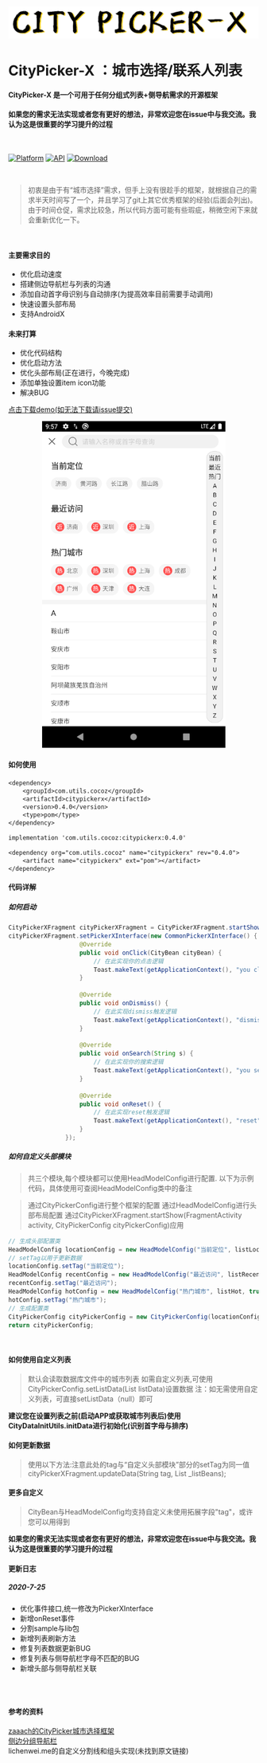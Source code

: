 <p align="center">
<img src="art/CityPickerX.png">
</p>

# CityPicker-X ：城市选择/联系人列表

#### CityPicker-X 是一个可用于任何分组式列表+侧导航需求的开源框架

#### 如果您的需求无法实现或者您有更好的想法，非常欢迎您在issue中与我交流。我认为这是很重要的学习提升的过程

<br />

[![Platform](https://img.shields.io/badge/platform-android-green.svg)](http://developer.android.com/index.html)
[![API](https://img.shields.io/badge/API-16%2B-yellow.svg?style=flat)](https://android-arsenal.com/api?level=23)
[ ![Download](https://api.bintray.com/packages/zhuxu820/Utils/CityPickerX/images/download.svg?version=0.4.0) ](https://bintray.com/zhuxu820/Utils/CityPickerX/0.4.0/link)

<br />

>初衷是由于有“城市选择”需求，但手上没有很趁手的框架，就根据自己的需求半天时间写了一个，并且学习了git上其它优秀框架的经验(后面会列出)。
由于时间仓促，需求比较急，所以代码方面可能有些瑕疵，稍微空闲下来就会重新优化一下。
>
<br />

#### 主要需求目的
* 优化启动速度
* 搭建侧边导航栏与列表的沟通
* 添加自动首字母识别与自动排序(为提高效率目前需要手动调用)
* 快速设置头部布局
* 支持AndroidX

#### 未来打算
* 优化代码结构
* 优化启动方法
* 优化头部布局(正在进行，今晚完成)
* 添加单独设置item icon功能
* 解决BUG

[点击下载demo(如无法下载请issue提交)](http://d.7short.com/citypickerx)

<p align="center">
<img src="art/sample_screen.png">
</p>

#### 如何使用
```
<dependency>
	<groupId>com.utils.cocoz</groupId>
	<artifactId>citypickerx</artifactId>
	<version>0.4.0</version>
	<type>pom</type>
</dependency>
```
```
implementation 'com.utils.cocoz:citypickerx:0.4.0'
```
```
<dependency org="com.utils.cocoz" name="citypickerx" rev="0.4.0">
	<artifact name="citypickerx" ext="pom"></artifact>
</dependency>
```

#### 代码详解
##### 如何启动
```java
CityPickerXFragment cityPickerXFragment = CityPickerXFragment.startShow(MainTestActivity.this, getCityPickerConfig());
cityPickerXFragment.setPickerXInterface(new CommonPickerXInterface() {
                    @Override
                    public void onClick(CityBean cityBean) {
                        // 在此实现你的点击逻辑
                        Toast.makeText(getApplicationContext(), "you clicked " + cityBean.getName() + " , this is a " + cityBean.getType(), Toast.LENGTH_SHORT).show();
                    }

                    @Override
                    public void onDismiss() {
                        // 在此实现dismiss触发逻辑
                        Toast.makeText(getApplicationContext(), "dismiss", Toast.LENGTH_SHORT).show();
                    }

                    @Override
                    public void onSearch(String s) {
                        // 在此实现你的搜索逻辑
                        Toast.makeText(getApplicationContext(), "you search " + s, Toast.LENGTH_SHORT).show();
                    }

                    @Override
                    public void onReset() {
                        // 在此实现reset触发逻辑
                        Toast.makeText(getApplicationContext(), "reset", Toast.LENGTH_SHORT).show();
                    }
                });
```
##### 如何自定义头部模块
>共三个模块,每个模块都可以使用HeadModelConfig进行配置.
以下为示例代码，具体使用可查阅HeadModelConfig类中的备注

>通过CityPickerConfig进行整个框架的配置
通过HeadModelConfig进行头部布局配置
通过CityPickerXFragment.startShow(FragmentActivity activity, CityPickerConfig cityPickerConfig)应用

```java
// 生成头部配置类
HeadModelConfig locationConfig = new HeadModelConfig("当前定位", listLocation);
// setTag以用于更新数据
locationConfig.setTag("当前定位");
HeadModelConfig recentConfig = new HeadModelConfig("最近访问", listRecent, true, "近", 0, 0);
recentConfig.setTag("最近访问");
HeadModelConfig hotConfig = new HeadModelConfig("热门城市", listHot, true, "热", 0, 0);
hotConfig.setTag("热门城市");
// 生成配置类
CityPickerConfig cityPickerConfig = new CityPickerConfig(locationConfig, recentConfig, hotConfig, null);
return cityPickerConfig;
```
<br/>

#### 如何使用自定义列表
>默认会读取数据库文件中的城市列表
如需自定义列表,可使用CityPickerConfig.setListData(List<CityBean> listData)设置数据
注：如无需使用自定义列表，可直接setListData（null）即可

**建议您在设置列表之前(启动APP或获取城市列表后)使用CityDataInitUtils.initData进行初始化(识别首字母与排序)**

#### 如何更新数据
>使用以下方法:注意此处的tag与“自定义头部模块”部分的setTag为同一值
>cityPickerXFragment.updateData(String tag, List<CityBean> _listBeans);

#### 更多自定义
>CityBean与HeadModelConfig均支持自定义未使用拓展字段"tag"，或许您可以用得到

**如果您的需求无法实现或者您有更好的想法，非常欢迎您在issue中与我交流。我认为这是很重要的学习提升的过程**

#### 更新日志

##### 2020-7-25
* 优化事件接口,统一修改为PickerXInterface
* 新增onReset事件
* 分割sample与lib包
* 新增列表刷新方法
* 修复列表数据更新BUG
* 修复列表与侧导航栏字母不匹配的BUG
* 新增头部与侧导航栏关联

<br/>
<br/>

#### 参考的资料
[zaaach的CityPicker城市选择框架](https://github.com/zaaach/CityPicker "zaaach / CityPicker")
<br/>
[侧边分组导航栏](https://github.com/yuanshuaiding/LetterBar/tree/feffad117c4631badde220de0736b38f132493c0 "侧边分组导航栏")
<br/>
lichenwei.me的自定义分割线和组头实现(未找到原文链接)